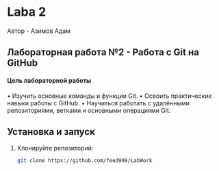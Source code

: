 # Laba 2
Автор - Азимов Адам

## Лабораторная работа №2 - Работа с Git на GitHub

#### Цель лабораторной работы
•	Изучить основные команды и функции Git.
•	Освоить практические навыки работы с GitHub.
•	Научиться работать с удалёнными репозиториями, ветками и основными операциями Git.



## Установка и запуск

1. Клонируйте репозиторий:
   ```bash
   git clone https://github.com/feed999/LabWork
